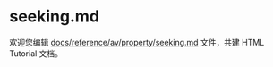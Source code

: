 seeking.md
===

欢迎您编辑 <a target="__blank" href="https://github.com/jaywcjlove/html-tutorial/blob/main/docs/reference/av/property/seeking.md">docs/reference/av/property/seeking.md</a> 文件，共建 HTML Tutorial 文档。